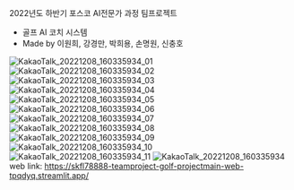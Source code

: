 2022년도 하반기 포스코 AI전문가 과정 팀프로젝트
- 골프 AI 코치 시스템
- Made by 이원희, 강경만, 박희용, 손명원, 신충호 

![KakaoTalk_20221208_160335934_01](https://user-images.githubusercontent.com/68595420/206381218-f01f5269-c3da-42f2-83fa-c48e7e9584dd.jpg)
![KakaoTalk_20221208_160335934_02](https://user-images.githubusercontent.com/68595420/206381294-a0485ec0-dc49-492b-8b4b-bf8a00fca050.jpg)
![KakaoTalk_20221208_160335934_03](https://user-images.githubusercontent.com/68595420/206381338-efb9327a-4011-41c1-81d6-18eb956b099f.jpg)
![KakaoTalk_20221208_160335934_04](https://user-images.githubusercontent.com/68595420/206383890-73c8cc80-b134-452b-b54e-2d70b3a7aef2.jpg)
![KakaoTalk_20221208_160335934_05](https://user-images.githubusercontent.com/68595420/206384118-28688a28-531e-4be9-aee9-9a81a7ed9bc2.jpg)
![KakaoTalk_20221208_160335934_06](https://user-images.githubusercontent.com/68595420/206381517-22a8d3e9-6b7b-499f-b91a-5c207bc19780.jpg)
![KakaoTalk_20221208_160335934_07](https://user-images.githubusercontent.com/68595420/206381560-cf00afe2-e51f-4e8f-9333-0ff6e0573693.jpg)
![KakaoTalk_20221208_160335934_08](https://user-images.githubusercontent.com/68595420/206381613-67b4e851-fbf1-4810-b8e9-c71e5548316e.jpg)
![KakaoTalk_20221208_160335934_09](https://user-images.githubusercontent.com/68595420/206381648-0cfc017b-76d4-44a7-80ef-2570af5497ec.jpg)
![KakaoTalk_20221208_160335934_10](https://user-images.githubusercontent.com/68595420/206381685-229f3099-9079-4aa4-a602-6a064ff83b87.jpg)
![KakaoTalk_20221208_160335934_11](https://user-images.githubusercontent.com/68595420/206381737-56bbe511-df48-4309-9210-3d00f1aff3ba.jpg)
![KakaoTalk_20221208_160335934](https://user-images.githubusercontent.com/68595420/206381782-9222090c-8044-486d-8fbb-0e33102ace42.jpg)
web link: https://skfl78888-teamproject-golf-projectmain-web-tpqdyq.streamlit.app/